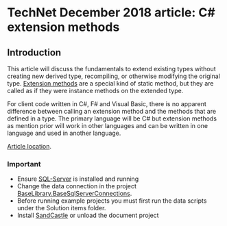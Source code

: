 # TechNet December 2018 article: C# extension methods
## Introduction

This article will discuss the fundamentals to extend existing types without creating new derived type, recompiling, or otherwise modifying the original type. [Extension methods](https://docs.microsoft.com/en-us/dotnet/csharp/programming-guide/classes-and-structs/extension-methods) are a special kind of static method, but they are called as if they were instance methods on the extended type. 

For client code written in C#, F# and Visual Basic, there is no apparent difference between calling an extension method and the methods that are defined in a type. The primary language will be C# but extension methods as mention prior will work in other languages and can be written in one language and used in another language.

[Article location](https://social.technet.microsoft.com/wiki/contents/articles/52264.extension-methods-c.aspx).

### Important

- Ensure [SQL-Server](https://docs.microsoft.com/en-us/sql/ssms/download-sql-server-management-studio-ssms?view=sql-server-2017) is installed and running
- Change the data connection in the project [BaseLibrary.BaseSqlServerConnections](https://github.com/karenpayneoregon/LanguageExtensions/blob/master/BaseLibrary/BaseSqlServerConnections.cs).
- Before running example projects you must first run the data scripts under the Solution items folder.
- Install [SandCastle](https://github.com/EWSoftware/SHFB) or unload the document project
